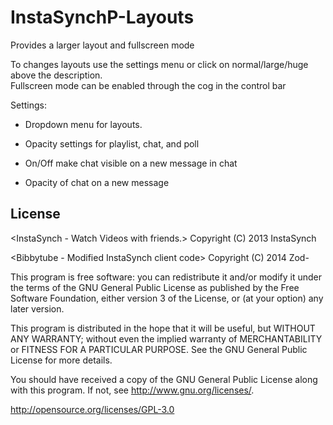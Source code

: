 InstaSynchP-Layouts
===================

Provides a larger layout and fullscreen mode

To changes layouts use the settings menu or click on normal/large/huge above the description.<br>
Fullscreen mode can be enabled through the cog in the control bar

Settings:

*   Dropdown menu for layouts.

*   Opacity settings for playlist, chat, and poll

*   On/Off make chat visible on a new message in chat

*   Opacity of chat on a new message

License
-----------
<InstaSynch - Watch Videos with friends.>
Copyright (C) 2013  InstaSynch

<Bibbytube - Modified InstaSynch client code>
Copyright (C) 2014  Zod-

This program is free software: you can redistribute it and/or modify
it under the terms of the GNU General Public License as published by
the Free Software Foundation, either version 3 of the License, or
(at your option) any later version.

This program is distributed in the hope that it will be useful,
but WITHOUT ANY WARRANTY; without even the implied warranty of
MERCHANTABILITY or FITNESS FOR A PARTICULAR PURPOSE.  See the
GNU General Public License for more details.

You should have received a copy of the GNU General Public License
along with this program.  If not, see <http://www.gnu.org/licenses/>.

http://opensource.org/licenses/GPL-3.0
